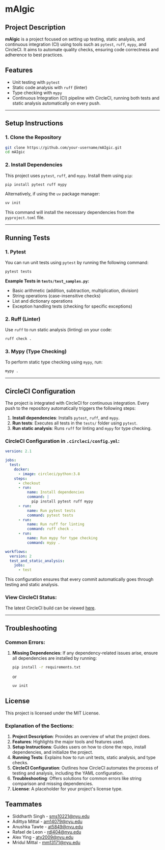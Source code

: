 # mAIgic

## Project Description
**mAIgic** is a project focused on setting up testing, static analysis, and continuous integration (CI) using tools such as `pytest`, `ruff`, `mypy`, and CircleCI. It aims to automate quality checks, ensuring code correctness and adherence to best practices.

## Features
- Unit testing with `pytest`
- Static code analysis with `ruff` (linter)
- Type checking with `mypy`
- Continuous Integration (CI) pipeline with CircleCI, running both tests and static analysis automatically on every push.

---

## Setup Instructions

### 1. Clone the Repository
```bash
git clone https://github.com/your-username/mAIgic.git
cd mAIgic
```

### 2. Install Dependencies
This project uses `pytest`, `ruff`, and `mypy`. Install them using `pip`:
```bash
pip install pytest ruff mypy
```

Alternatively, if using the `uv` package manager:
```bash
uv init
```

This command will install the necessary dependencies from the `pyproject.toml` file.

---

## Running Tests

### 1. Pytest
You can run unit tests using `pytest` by running the following command:
```bash
pytest tests
```

**Example Tests in `tests/test_samples.py`:**
- Basic arithmetic (addition, subtraction, multiplication, division)
- String operations (case-insensitive checks)
- List and dictionary operations
- Exception handling tests (checking for specific exceptions)

### 2. Ruff (Linter)
Use `ruff` to run static analysis (linting) on your code:
```bash
ruff check .
```

### 3. Mypy (Type Checking)
To perform static type checking using `mypy`, run:
```bash
mypy .
```

---

## CircleCI Configuration

The project is integrated with CircleCI for continuous integration. Every push to the repository automatically triggers the following steps:
1. **Install dependencies**: Installs `pytest`, `ruff`, and `mypy`.
2. **Run tests**: Executes all tests in the `tests/` folder using `pytest`.
3. **Run static analysis**: Runs `ruff` for linting and `mypy` for type checking.

### CircleCI Configuration in `.circleci/config.yml`:
```yaml
version: 2.1

jobs:
  test:
    docker:
      - image: circleci/python:3.8
    steps:
      - checkout
      - run:
          name: Install dependencies
          command: |
            pip install pytest ruff mypy
      - run:
          name: Run pytest tests
          command: pytest tests
      - run:
          name: Run ruff for linting
          command: ruff check .
      - run:
          name: Run mypy for type checking
          command: mypy .

workflows:
  version: 2
  test_and_static_analysis:
    jobs:
      - test
```

This configuration ensures that every commit automatically goes through testing and static analysis.

### View CircleCI Status:
The latest CircleCI build can be viewed [here](https://app.circleci.com/pipelines/circleci/L7kpZ5X2tZyEgUBhR4SB2j).

---

## Troubleshooting

### Common Errors:
1. **Missing Dependencies**: If any dependency-related issues arise, ensure all dependencies are installed by running:
   ```bash
   pip install -r requirements.txt
   ```
   or
   ```bash
   uv init
   ```


## License
This project is licensed under the MIT License.


### Explanation of the Sections:

1. **Project Description**: Provides an overview of what the project does.
2. **Features**: Highlights the major tools and features used.
3. **Setup Instructions**: Guides users on how to clone the repo, install dependencies, and initialize the project.
4. **Running Tests**: Explains how to run unit tests, static analysis, and type checks.
5. **CircleCI Configuration**: Outlines how CircleCI automates the process of testing and analysis, including the YAML configuration.
6. **Troubleshooting**: Offers solutions for common errors like string comparison and missing dependencies.
7. **License**: A placeholder for your project's license type.

## Teammates
- Siddharth Singh - sms10221@nyu.edu
- Adittya Mittal - am14079@nyu.edu
- Anushka Tawte - at5849@nyu.edu
- Rafael de Leon - rdl404@nyu.edu
- Alex Ying - aty2009@nyu.edu
- Mridul Mittal - mm13171@nyu.edu
